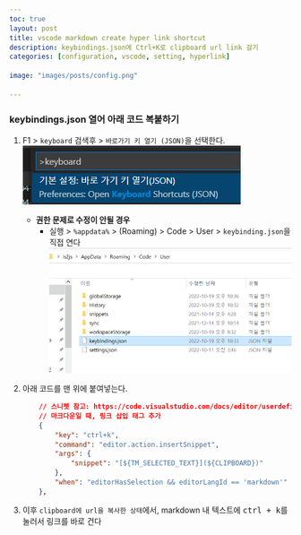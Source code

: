```yaml
---
toc: true
layout: post
title: vscode markdown create hyper link shortcut
description: keybindings.json에 Ctrl+K로 clipboard url link 걸기
categories: [configuration, vscode, setting, hyperlink]

image: "images/posts/config.png"

---
```


### keybindings.json 열어 아래 코드 복붙하기
1. F1 > `keyboard` 검색후 > `바로가기 키 열기 (JSON)`을 선택한다.
	![20220518161423](https://raw.githubusercontent.com/is2js/screenshots/main/20220518161423.png)
	- **권한 문제로 수정이 안될 경우**
		- 실행 > `%appdata%` > (Roaming) > Code >  User > `keybinding.json`을 직접 연다
			![20221019223840](https://raw.githubusercontent.com/is3js/screenshots/main/20221019223840.png)

2. 아래 코드를 맨 위에 붙여넣는다.
	```json
		// 스니펫 참고: https://code.visualstudio.com/docs/editor/userdefinedsnippets
		// 마크다운일 때, 링크 삽입 태그 추가
		{
			"key": "ctrl+k",
			"command": "editor.action.insertSnippet",
			"args": {
				"snippet": "[${TM_SELECTED_TEXT}](${CLIPBOARD})"
			},
			"when": "editorHasSelection && editorLangId == 'markdown'"
		},
	```

3. 이후 `clipboard에 url을 복사한 상태`에서, markdown 내 텍스트에 <kbd>ctrl + k</kbd>를 눌러서 링크를 바로 건다